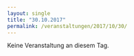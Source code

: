 ```yaml
---
layout: single
title: "30.10.2017"
permalink: /veranstaltungen/2017/10/30/
---
```


Keine Veranstaltung an diesem Tag.
